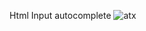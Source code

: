 Html Input autocomplete
![atx](https://github.com/HamidEidy/autocomplete/assets/148962898/298730b0-3e49-47ff-b5b0-068e8dc82214)

